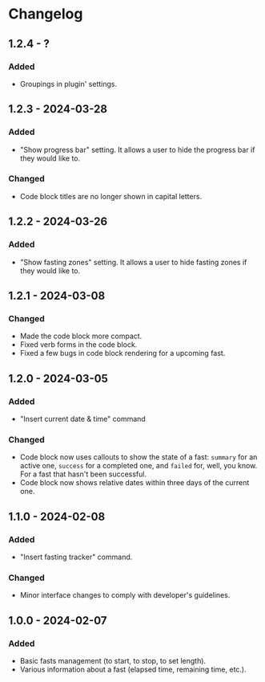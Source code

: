 # Changelog

## 1.2.4 - ?

### Added

* Groupings in plugin' settings.

## 1.2.3 - 2024-03-28

### Added

* "Show progress bar" setting. It allows a user to hide the progress bar if they would like to.

### Changed

* Code block titles are no longer shown in capital letters.

## 1.2.2 - 2024-03-26

### Added

* "Show fasting zones" setting. It allows a user to hide fasting zones if they would like to.

## 1.2.1 - 2024-03-08

### Changed

* Made the code block more compact.
* Fixed verb forms in the code block.
* Fixed a few bugs in code block rendering for a upcoming fast.

## 1.2.0 - 2024-03-05

### Added

* "Insert current date & time" command

### Changed

* Code block now uses callouts to show the state of a fast: `summary` for an active one, `success` for a completed one, and `failed` for, well, you know. For a fast that hasn't been successful.
* Code block now shows relative dates within three days of the current one.

## 1.1.0 - 2024-02-08

### Added

* "Insert fasting tracker" command.

### Changed

* Minor interface changes to comply with developer's guidelines.

## 1.0.0 - 2024-02-07

### Added

* Basic fasts management (to start, to stop, to set length).
* Various information about a fast (elapsed time, remaining time, etc.).